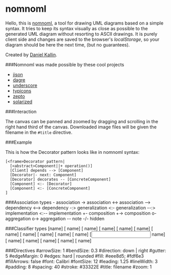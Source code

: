 nomnoml
=======

Hello, this is [nomnoml](http://www.nomnoml.com), a tool for drawing UML diagrams based on a simple syntax. It tries to keep its syntax visually as close as possible to the generated UML diagram without resorting to ASCII drawings. It is purely client side and changes are saved to the browser's _localStorage_, so your diagram should be here the next time, (but no guarantees).

Created by <a href="mailto:daniel.kallin@gmail.com">Daniel Kallin</a>.</p>

###Nomnoml was made possible by these cool projects

- [jison](http://zaach.github.io/jison/)
- [dagre](https://github.com/cpettitt/dagre)
- [underscore](http://underscorejs.org)
- [typicons](http://typicons.com/)
- [zepto](http://zeptojs.com/)
- [solarized](http://ethanschoonover.com/solarized)


###Interaction

The canvas can be panned and zoomed by dragging and scrolling in the right hand third of the canvas. Downloaded image files will be given the filename in the `#title` directive.

###Example

This is how the Decorator pattern looks like in nomnoml syntax:

    [<frame>Decorator pattern|
      [<abstract>Component||+ operation()]
      [Client] depends --> [Component]
      [Decorator|- next: Component]
      [Decorator] decorates -- [ConcreteComponent]
      [Component] <:- [Decorator]
      [Component] <:- [ConcreteComponent]
    ]

###Association types
    -    association
    ->   association
    <->  association
    -->  dependency
    <--> dependency
    -:>  generalization
    <:-  generalization
    --:> implementation
    <:-- implementation
    +-   composition
    +->  composition
    o-   aggregation
    o->  aggregation
    --   note
    -/-  hidden

###Classifier types
    [name]
    [<abstract> name]
    [<instance> name]
    [<note> name]
    [<package> name]
    [<frame> name]
    [<database> name]
    [<start> name]
    [<end> name]
    [<state> name]
    [<choice> name]
    [<input> name]
    [<sender> name]
    [<receiver> name]
    [<actor> name]
    [<usecase> name]
    [<hidden> name]

###Directives
    #arrowSize: 1
    #bendSize: 0.3
    #direction: down | right
    #gutter: 5
    #edgeMargin: 0
    #edges: hard | rounded
    #fill: #eee8d5; #fdf6e3
    #fillArrows: false
    #font: Calibri
    #fontSize: 12
    #leading: 1.25
    #lineWidth: 3
    #padding: 8
    #spacing: 40
    #stroke: #33322E
    #title: filename
    #zoom: 1
